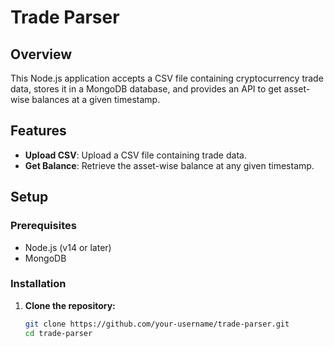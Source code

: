 # Trade Parser

## Overview

This Node.js application accepts a CSV file containing cryptocurrency trade data, stores it in a MongoDB database, and provides an API to get asset-wise balances at a given timestamp.

## Features

- **Upload CSV**: Upload a CSV file containing trade data.
- **Get Balance**: Retrieve the asset-wise balance at any given timestamp.

## Setup

### Prerequisites

- Node.js (v14 or later)
- MongoDB

### Installation

1. **Clone the repository:**
   ```sh
   git clone https://github.com/your-username/trade-parser.git
   cd trade-parser
